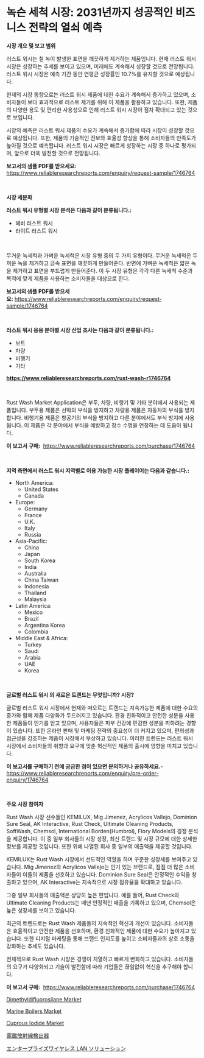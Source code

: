<p><h1>녹슨 세척 시장: 2031년까지 성공적인 비즈니스 전략의 열쇠 예측</h1></p><p><strong>시장 개요 및 보고 범위</strong></p>
<p><p>러스트 워시는 철 녹이 발생한 표면을 깨끗하게 제거하는 제품입니다. 현재 러스트 워시 시장은 성장하는 추세를 보이고 있으며, 미래에도 계속해서 성장할 것으로 전망됩니다. 러스트 워시 시장은 예측 기간 동안 연평균 성장률인 10.7%를 유지할 것으로 예상됩니다.</p><p>현재의 시장 동향으로는 러스트 워시 제품에 대한 수요가 계속해서 증가하고 있으며, 소비자들이 보다 효과적으로 러스트 제거를 위해 이 제품을 활용하고 있습니다. 또한, 제품의 다양한 용도 및 편리한 사용성으로 인해 러스트 워시 시장이 점차 확대되고 있는 것으로 보입니다.</p><p>시장의 예측은 러스트 워시 제품의 수요가 계속해서 증가함에 따라 시장이 성장할 것으로 예상됩니다. 또한, 제품의 기술적인 진보와 효율성 향상을 통해 소비자들의 만족도가 높아질 것으로 예측됩니다. 러스트 워시 시장은 빠르게 성장하는 시장 중 하나로 평가되며, 앞으로 더욱 발전할 것으로 전망됩니다.</p></p>
<p><strong>보고서의 샘플 PDF를 받으세요:</strong> <a href="https://www.reliableresearchreports.com/enquiry/request-sample/1746764">https://www.reliableresearchreports.com/enquiry/request-sample/1746764</a></p>
<p>&nbsp;</p>
<p><strong>시장 세분화</strong></p>
<p><strong>러스트 워시 유형별 시장 분석은 다음과 같이 분류됩니다.:</strong></p>
<p><ul><li>헤비 러스트 워시</li><li>라이트 러스트 워시</li></ul></p>
<p>&nbsp;</p>
<p><p>무거운 녹세척과 가벼운 녹세척은 시장 유형 중의 두 가지 유형이다. 무거운 녹세척은 두꺼운 녹을 제거하고 금속 표면을 깨끗하게 만들어준다. 반면에 가벼운 녹세척은 얇은 녹을 제거하고 표면을 부드럽게 만들어준다.  이 두 시장 유형은 각각 다른 녹세척 수준과 목적에 맞게 제품을 사용하는 소비자들을 대상으로 한다.</p></p>
<p><strong>보고서의 샘플 PDF를 받으세요:</strong>&nbsp;<a href="https://www.reliableresearchreports.com/enquiry/request-sample/1746764">https://www.reliableresearchreports.com/enquiry/request-sample/1746764</a></p>
<p>&nbsp;</p>
<p><strong> 러스트 워시 응용 분야별 시장 산업 조사는 다음과 같이 분류됩니다.:</strong></p>
<p><ul><li>보트</li><li>차량</li><li>비행기</li><li>기타</li></ul></p>
<p><strong><a href="https://www.reliableresearchreports.com/rust-wash-r1746764">https://www.reliableresearchreports.com/rust-wash-r1746764</a></strong></p>
<p>&nbsp;</p>
<p><p>Rust Wash Market Application은 부두, 차량, 비행기 및 기타 분야에서 사용되는 제품입니다. 부두용 제품은 선박의 부식을 방지하고 차량용 제품은 자동차의 부식을 방지합니다. 비행기용 제품은 항공기의 부식을 방지하고 다른 분야에서도 부식 방지에 사용됩니다. 이 제품은 각 분야에서 부식을 예방하고 장수 수명을 연장하는 데 도움이 됩니다.</p></p>
<p><strong>이 보고서 구매:</strong>&nbsp; <a href="https://www.reliableresearchreports.com/purchase/1746764">https://www.reliableresearchreports.com/purchase/1746764</a></p>
<p>&nbsp;</p>
<p><strong>지역 측면에서 러스트 워시 지역별로 이용 가능한 시장 플레이어는 다음과 같습니다.:</strong></p>
<p><ul>
    <li>
        North America:
        <ul>
            <li>United States</li>
            <li>Canada</li>
        </ul>
    </li>
    <li>
        Europe:
        <ul>
            <li>Germany</li>
            <li>France</li>
            <li>U.K.</li>
            <li>Italy</li>
            <li>Russia</li>
        </ul>
    </li>
    <li>
        Asia-Pacific:
        <ul>
            <li>China</li>
            <li>Japan</li>
            <li>South Korea</li>
            <li>India</li>
            <li>Australia</li>
            <li>China Taiwan</li>
            <li>Indonesia</li>
            <li>Thailand</li>
            <li>Malaysia</li>
        </ul>
    </li>
    <li>
        Latin America:
        <ul>
            <li>Mexico</li>
            <li>Brazil</li>
            <li>Argentina Korea</li>
            <li>Colombia</li>
        </ul>
    </li>
    <li>
        Middle East & Africa:
        <ul>
            <li>Turkey</li>
            <li>Saudi</li>
            <li>Arabia</li>
            <li>UAE</li>
            <li>Korea</li>
        </ul>
    </li>
    </ul></p>
<p>&nbsp;</p>
<p><strong>글로벌 러스트 워시 의 새로운 트렌드는 무엇입니까? 시장?</strong></p>
<p><p>글로벌 러스트 워시 시장에서 현재와 떠오르는 트렌드는 지속가능한 제품에 대한 수요의 증가와 함께 제품 다양화가 두드러지고 있습니다. 환경 친화적이고 안전한 성분을 사용한 제품들이 인기를 얻고 있으며, 사용자들은 피부 건강에 민감한 성분을 피하려는 경향이 있습니다. 또한 온라인 판매 및 마케팅 전략의 중요성이 더 커지고 있으며, 편의성과 접근성을 강조하는 제품이 시장에서 부상하고 있습니다. 이러한 트렌드는 러스트 워시 시장에서 소비자들의 취향과 요구에 맞춘 혁신적인 제품의 출시에 영향을 미치고 있습니다.</p></p>
<p><strong>이 보고서를 구매하기 전에 궁금한 점이 있으면 문의하거나 공유하세요.</strong>- <a href="https://www.reliableresearchreports.com/enquiry/pre-order-enquiry/1746764">https://www.reliableresearchreports.com/enquiry/pre-order-enquiry/1746764</a></p>
<p>&nbsp;</p>
<p><strong>주요 시장 참여자</strong></p>
<p><p>Rust Wash 시장 선수들인 KEMILUX, Mig Jimenez, Acrylicos Vallejo, Dominion Sure Seal, AK Interactive, Rust Check, Ultimate Cleaning Products, SoftWash, Chemsol, International Borden(Humbrol), Flory Models의 경쟁 분석을 제공합니다. 이 중 일부 회사들의 시장 성장, 최신 트렌드 및 시장 규모에 대한 상세한 정보를 제공할 것입니다. 또한 위에 나열된 회사 중 일부의 매출액을 제공할 것입니다. </p><p>KEMILUX는 Rust Wash 시장에서 선도적인 역할을 하며 꾸준한 성장세를 보여주고 있습니다. Mig Jimenez와 Acrylicos Vallejo는 인기 있는 브랜드로, 점점 더 많은 소비자들이 이들의 제품을 선호하고 있습니다. Dominion Sure Seal은 안정적인 수익을 창출하고 있으며, AK Interactive는 지속적으로 시장 점유율을 확대하고 있습니다.</p><p>그중 일부 회사들의 매출액은 상당히 높은 편입니다. 예를 들어, Rust Check와 Ultimate Cleaning Products는 매년 안정적인 매출을 기록하고 있으며, Chemsol은 높은 성장세를 보이고 있습니다.</p><p>최근의 트렌드로는 Rust Wash 제품들의 지속적인 혁신과 개선이 있습니다. 소비자들은 효율적이고 안전한 제품을 선호하며, 환경 친화적인 제품에 대한 수요가 높아지고 있습니다. 또한 디지털 마케팅을 통해 브랜드 인지도를 높이고 소비자들과의 상호 소통을 강화하는 추세도 있습니다.</p><p>전체적으로 Rust Wash 시장은 경쟁이 치열하고 빠르게 변화하고 있습니다. 소비자들의 요구가 다양화되고 기술이 발전함에 따라 기업들은 끊임없이 혁신을 추구해야 합니다.</p></p>
<p><strong>이 보고서 구매:</strong>&nbsp;&nbsp;<a href="https://www.reliableresearchreports.com/purchase/1746764">https://www.reliableresearchreports.com/purchase/1746764</a></p>
<p><p><a href="https://www.linkedin.com/pulse/dimethyldifluorosilane-market-provides-detailed-segmentation-qbcue?trackingId=IF%2FVDRwqvEYVNTlspetKFg%3D%3D">Dimethyldifluorosilane Market</a></p><p><a href="https://github.com/derrinmiltonellis35gcl/Market-Research-Report-List-2/blob/main/marine-boilers-market.md">Marine Boilers Market</a></p><p><a href="https://issuu.com/reportprime-2/docs/cuprous-iodide-market-size-2030.pptx">Cuprous Iodide Market</a></p><p><a href="https://github.com/efcvopdgkdx128/Market-Research-Report-List-1/blob/main/335407127015.md">電離放射線検出器</a></p><p><a href="https://medium.com/@oliveyew35/%E4%BC%81%E6%A5%AD%E3%83%AF%E3%82%A4%E3%83%A4%E3%83%AC%E3%82%B9lan%E3%82%BD%E3%83%AA%E3%83%A5%E3%83%BC%E3%82%B7%E3%83%A7%E3%83%B3%E5%B8%82%E5%A0%B4%E8%AA%BF%E6%9F%BB%E3%83%AC%E3%83%9D%E3%83%BC%E3%83%88-%E3%81%9D%E3%81%AE%E6%AD%B4%E5%8F%B2%E3%81%A8%E4%BA%88%E6%B8%AC-2024%E5%B9%B4%E3%81%8B%E3%82%892031%E5%B9%B4%E3%81%BE%E3%81%A7-59fe6981d7d1">エンタープライズワイヤレス LAN ソリューション</a></p></p>